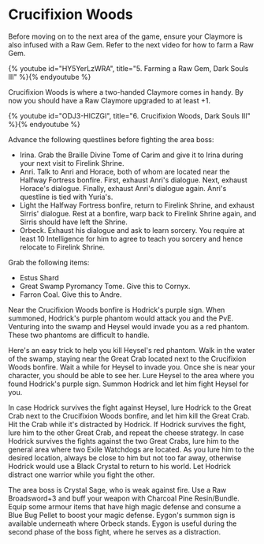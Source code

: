 # Crucifixion Woods

Before moving on to the next area of the game, ensure your Claymore is also
infused with a Raw Gem. Refer to the next video for how to farm a Raw Gem.

{% youtube id="HY5YerLzWRA", title="5. Farming a Raw Gem, Dark Souls III" %}{% endyoutube %}

Crucifixion Woods is where a two-handed Claymore comes in handy. By now you
should have a Raw Claymore upgraded to at least +1.

{% youtube id="ODJ3-HlCZGI", title="6. Crucifixion Woods, Dark Souls III" %}{% endyoutube %}

Advance the following questlines before fighting the area boss:

-   Irina. Grab the Braille Divine Tome of Carim and give it to Irina during
    your next visit to Firelink Shrine.
-   Anri. Talk to Anri and Horace, both of whom are located near the Halfway
    Fortress bonfire. First, exhaust Anri's dialogue. Next, exhaust Horace's
    dialogue. Finally, exhaust Anri's dialogue again. Anri's questline is tied
    with Yuria's.
-   Light the Halfway Fortress bonfire, return to Firelink Shrine, and exhaust
    Sirris' dialogue. Rest at a bonfire, warp back to Firelink Shrine again, and
    Sirris should have left the Shrine.
-   Orbeck. Exhaust his dialogue and ask to learn sorcery. You require at least
    10 Intelligence for him to agree to teach you sorcery and hence relocate to
    Firelink Shrine.

Grab the following items:

-   Estus Shard
-   Great Swamp Pyromancy Tome. Give this to Cornyx.
-   Farron Coal. Give this to Andre.

Near the Crucifixion Woods bonfire is Hodrick's purple sign. When summoned,
Hodrick's purple phantom would attack you and the PvE. Venturing into the swamp
and Heysel would invade you as a red phantom. These two phantoms are difficult
to handle.

Here's an easy trick to help you kill Heysel's red phantom. Walk in the water of
the swamp, staying near the Great Crab located next to the Crucifixion Woods
bonfire. Wait a while for Heysel to invade you. Once she is near your character,
you should be able to see her. Lure Heysel to the area where you found Hodrick's
purple sign. Summon Hodrick and let him fight Heysel for you.

In case Hodrick survives the fight against Heysel, lure Hodrick to the Great
Crab next to the Crucifixion Woods bonfire, and let him kill the Great Crab. Hit
the Crab while it's distracted by Hodrick. If Hodrick survives the fight, lure
him to the other Great Crab, and repeat the cheese strategy. In case Hodrick
survives the fights against the two Great Crabs, lure him to the general area
where two Exile Watchdogs are located. As you lure him to the desired location,
always be close to him but not too far away, otherwise Hodrick would use a Black
Crystal to return to his world. Let Hodrick distract one warrior while you fight
the other.

The area boss is Crystal Sage, who is weak against fire. Use a Raw Broadsword+3
and buff your weapon with Charcoal Pine Resin/Bundle. Equip some armour items
that have high magic defense and consume a Blue Bug Pellet to boost your magic
defense. Eygon's summon sign is available underneath where Orbeck stands. Eygon
is useful during the second phase of the boss fight, where he serves as a
distraction.
